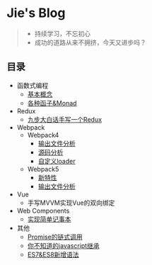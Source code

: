# Jie's Blog
> * 持续学习，不忘初心
> * 成功的道路从来不拥挤，今天又进步吗？

## 目录
* 函数式编程
    * [基本概念](functional-programming/base.md)
    * [各种函子&Monad](functional-programming/functor.md)
* Redux
    * [九步大白话手写一个Redux](redux/redux.md)
* Webpack
  * Webpack4
    * [输出文件分析](webpack/webpack4/output-file-analysis.md)
    * [源码分析](webpack/webpack4/webpack-code-analysis.md)
    * [自定义loader](webpack/webpack4/custom-loader.md)
  * Webpack5
    * [新特性](webpack/webpack5/new-features.md)
    * [输出文件分析](webpack/webpack5/output-file-analysis.md)
* Vue
  * 手写MVVM实现Vue的双向绑定
* Web Components
  * [实现简单记事本](web-components/web-components.md)
* 其他
  * [Promise的链式调用](other/promise-call-chaining/promise.md)
  * [你不知道的javascript继承](other/js-inherit.md)
  * [ES7&ES8新增语法](other/es7es8.md)
